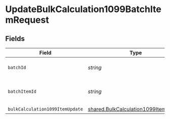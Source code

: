 # UpdateBulkCalculation1099BatchItemRequest


## Fields

| Field                                                                                               | Type                                                                                                | Required                                                                                            | Description                                                                                         |
| --------------------------------------------------------------------------------------------------- | --------------------------------------------------------------------------------------------------- | --------------------------------------------------------------------------------------------------- | --------------------------------------------------------------------------------------------------- |
| `batchId`                                                                                           | *string*                                                                                            | :heavy_check_mark:                                                                                  | Unique identifier for a batch                                                                       |
| `batchItemId`                                                                                       | *string*                                                                                            | :heavy_check_mark:                                                                                  | Unique identifier for an item in a batch                                                            |
| `bulkCalculation1099ItemUpdate`                                                                     | [shared.BulkCalculation1099ItemUpdate](../../../sdk/models/shared/bulkcalculation1099itemupdate.md) | :heavy_minus_sign:                                                                                  | N/A                                                                                                 |